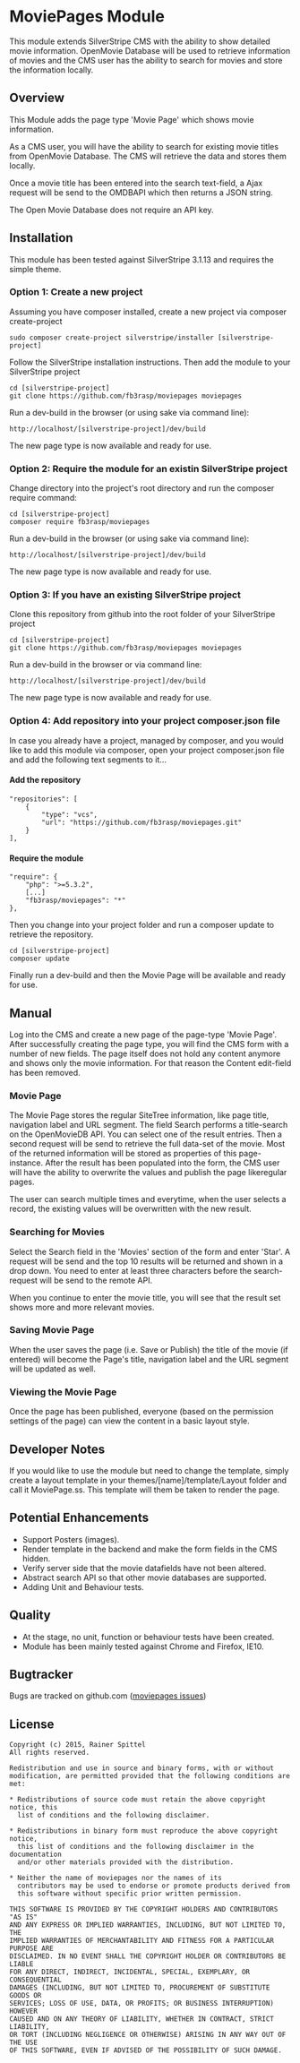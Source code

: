 # MoviePages Module

This module extends SilverStripe CMS with the ability to show detailed movie information. OpenMovie Database will be used to retrieve information of movies and the CMS user has the ability to search for movies and store the information locally.

## Overview

This Module adds the page type 'Movie Page' which shows movie information. 

As a CMS user, you will have the ability to search for existing movie titles from OpenMovie Database. The CMS will retrieve the data and stores them locally.

Once a movie title has been entered into the search text-field, a Ajax request will be send to the OMDBAPI which then returns a JSON string.

The Open Movie Database does not require an API key.

## Installation

This module has been tested against SilverStripe 3.1.13 and requires the simple theme.

### Option 1: Create a new project

Assuming you have composer installed, create a new project via composer create-project

    sudo composer create-project silverstripe/installer [silverstripe-project]

Follow the SilverStripe installation instructions. Then add the module to your SilverStripe project

    cd [silverstripe-project]
    git clone https://github.com/fb3rasp/moviepages moviepages

Run a dev-build in the browser (or using sake via command line):

    http://localhost/[silverstripe-project]/dev/build

The new page type is now available and ready for use.

### Option 2: Require the module for an existin SilverStripe project

Change directory into the project's root directory and run the composer require command:

    cd [silverstripe-project]
    composer require fb3rasp/moviepages
    
Run a dev-build in the browser (or using sake via command line):

    http://localhost/[silverstripe-project]/dev/build

The new page type is now available and ready for use.
    
### Option 3: If you have an existing SilverStripe project

Clone this repository from github into the root folder of your SilverStripe project

    cd [silverstripe-project]
    git clone https://github.com/fb3rasp/moviepages moviepages

Run a dev-build in the browser or via command line:

    http://localhost/[silverstripe-project]/dev/build

The new page type is now available and ready for use.

### Option 4: Add repository into your project composer.json file

In case you already have a project, managed by composer, and you would like to add this module via composer, open your project composer.json file and add the following text segments to it...

#### Add the repository

    "repositories": [
        {
            "type": "vcs",
            "url": "https://github.com/fb3rasp/moviepages.git"
        }
    ],

#### Require the module

    "require": {
        "php": ">=5.3.2",
        [...]
        "fb3rasp/moviepages": "*"
    },

Then you change into your project folder and run a composer update to retrieve the repository.

    cd [silverstripe-project]
    composer update
    
Finally run a dev-build and then the Movie Page will be available and ready for use.

## Manual

Log into the CMS and create a new page of the page-type 'Movie Page'. After successfully creating the page type, you will
find the CMS form with a number of new fields. The page itself does not hold any content anymore and shows only the movie
information. For that reason the Content edit-field has been removed.

### Movie Page

The Movie Page stores the regular SiteTree information, like page title, navigation label and URL segment. The field Search performs a title-search on the OpenMovieDB API.
You can select one of the result entries. Then a second request will be send to retrieve the full data-set of the movie. Most of the returned information will be stored as properties of this page-instance. After the result has been populated into the form, the CMS user will have the ability to overwrite the values and publish the page likeregular pages.

The user can search multiple times and everytime, when the user selects a record, the existing values will be overwritten with the new result.

### Searching for Movies

Select the Search field in the 'Movies' section of the form and enter 'Star'. A request will be send and the top 10
results will be returned and shown in a drop down. You need to enter at least three characters before the search-request
will be send to the remote API.

When you continue to enter the movie title, you will see that the result set shows more and more relevant movies.

### Saving Movie Page

When the user saves the page (i.e. Save or Publish) the title of the movie (if entered) will become the Page's title,
navigation label and the URL segment will be updated as well.

### Viewing the Movie Page

Once the page has been published, everyone (based on the permission settings of the page) can view the content in a basic layout style.

## Developer Notes

If you would like to use the module but need to change the template, simply create a layout template in your themes/[name]/template/Layout folder and call it MoviePage.ss. This template will them be taken to render the page.

## Potential Enhancements

* Support Posters (images).
* Render template in the backend and make the form fields in the CMS hidden.
* Verify server side that the movie datafields have not been altered.
* Abstract search API so that other movie databases are supported.
* Adding Unit and Behaviour tests.

## Quality

* At the stage, no unit, function or behaviour tests have been created.
* Module has been mainly tested against Chrome and Firefox, IE10.

## Bugtracker

Bugs are tracked on github.com ([moviepages issues](https://github.com/fb3rasp/moviepages/issues))

## License

    Copyright (c) 2015, Rainer Spittel
    All rights reserved.

    Redistribution and use in source and binary forms, with or without
    modification, are permitted provided that the following conditions are met:

    * Redistributions of source code must retain the above copyright notice, this
      list of conditions and the following disclaimer.

    * Redistributions in binary form must reproduce the above copyright notice,
      this list of conditions and the following disclaimer in the documentation
      and/or other materials provided with the distribution.

    * Neither the name of moviepages nor the names of its
      contributors may be used to endorse or promote products derived from
      this software without specific prior written permission.

    THIS SOFTWARE IS PROVIDED BY THE COPYRIGHT HOLDERS AND CONTRIBUTORS "AS IS"
    AND ANY EXPRESS OR IMPLIED WARRANTIES, INCLUDING, BUT NOT LIMITED TO, THE
    IMPLIED WARRANTIES OF MERCHANTABILITY AND FITNESS FOR A PARTICULAR PURPOSE ARE
    DISCLAIMED. IN NO EVENT SHALL THE COPYRIGHT HOLDER OR CONTRIBUTORS BE LIABLE
    FOR ANY DIRECT, INDIRECT, INCIDENTAL, SPECIAL, EXEMPLARY, OR CONSEQUENTIAL
    DAMAGES (INCLUDING, BUT NOT LIMITED TO, PROCUREMENT OF SUBSTITUTE GOODS OR
    SERVICES; LOSS OF USE, DATA, OR PROFITS; OR BUSINESS INTERRUPTION) HOWEVER
    CAUSED AND ON ANY THEORY OF LIABILITY, WHETHER IN CONTRACT, STRICT LIABILITY,
    OR TORT (INCLUDING NEGLIGENCE OR OTHERWISE) ARISING IN ANY WAY OUT OF THE USE
    OF THIS SOFTWARE, EVEN IF ADVISED OF THE POSSIBILITY OF SUCH DAMAGE.

